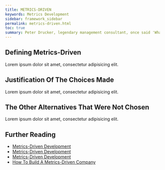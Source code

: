 ```yaml
---
title: METRICS-DRIVEN
keywords: Metrics Development
sidebar: framework_sidebar
permalink: metrics-driven.html
toc: true
summary: Peter Drucker, legendary management consultant, once said 'What's measured, improves.'
---
```


## Defining Metrics-Driven
Lorem ipsum dolor sit amet, consectetur adipisicing elit.

## Justification Of The Choices Made
Lorem ipsum dolor sit amet, consectetur adipisicing elit.

## The Other Alternatives That Were Not Chosen
Lorem ipsum dolor sit amet, consectetur adipisicing elit.

## Further Reading
* [Metrics-Driven Development](http://blog.librato.com/posts/2014/7/16/metrics-driven-development)
* [Metrics-Driven Development](https://www.infoq.com/articles/metrics-driven-development)
* [Metrics-Driven Development](https://sookocheff.com/post/mdd/mdd/)
* [How To Build A Metrics-Driven Company](http://www.dashboardinsight.com/articles/business-performance-management/how-to-build-a-metrics-driven-company.aspx)
